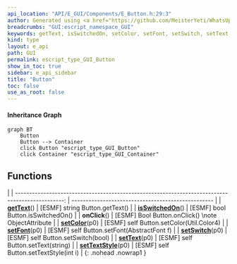 ```yaml
---
api_location: "API/E_GUI/Components/E_Button.h:29:3"
author: Generated using <a href="https://github.com/MeisterYeti/WhatsUpDoc">WhatsUpDoc</a>
breadcrumbs: "GUI:escript_namespace_GUI"
keywords: getText, isSwitchedOn, setColor, setFont, setSwitch, setText, setTextStyle, onClick
kind: type
layout: e_api
path: GUI
permalink: escript_type_GUI_Button
show_in_toc: true
sidebar: e_api_sidebar
title: "Button"
toc: false
use_as_root: false
---
```


#### Inheritance Graph

```mermaid
graph BT
	Button
	Button --> Container
	click Button "escript_type_GUI_Button"
	click Container "escript_type_GUI_Container"
```

## Functions

|
| -----------------------------------------------------------------------------------------------: | -------------------------------------------------- | 
| **[getText](classGUI_1_1Button#classGUI_1_1Button_1ac53bf2975bedb59b129f67f17ca28110)**()        | [ESMF] string Button.getText()                     | 
| **[isSwitchedOn](classGUI_1_1Button#classGUI_1_1Button_1af8f3f832b4edd01a0337fecd22f1f67f)**()   | [ESMF] bool Button.isSwitchedOn()                  | 
| **onClick**()                                                                                    | [ESMF] Bool Button.onClick() \note ObjectAttribute | 
| **[setColor](classGUI_1_1Button#classGUI_1_1Button_1a50fb0e1068d951d4c8668ef8ba935473)**(p0)     | [ESMF] self Button.setColor(Util.Color4)           | 
| **[setFont](classGUI_1_1Button#classGUI_1_1Button_1a182028c15c421c9896370969264dfd53)**(p0)      | [ESMF] self Button.setFont(AbstractFont f)         | 
| **[setSwitch](classGUI_1_1Button#classGUI_1_1Button_1a8a7a26849a58b64bfc412fe7af39aa0c)**(p0)    | [ESMF] self Button.setSwitch(bool)                 | 
| **[setText](classGUI_1_1Button#classGUI_1_1Button_1a89e964d353192135d6a77aeff33bbc41)**(p0)      | [ESMF] self Button.setText(string)                 | 
| **[setTextStyle](classGUI_1_1Button#classGUI_1_1Button_1ad93eeb41620c1a9d4412f7194a8166b8)**(p0) | [ESMF] self Button.setTextStyle(int i)             | 
{: .nohead .nowrap1 }

